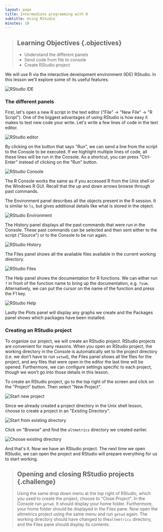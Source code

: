 ```yaml
---
layout: page
title: Intermediate programming with R
subtitle: Using RStudio
minutes: 10
---
```




> ## Learning Objectives {.objectives}
>
> * Understand the different panels
> * Send code from file to console
> * Create RStudio project

We will use R via the interactive development environment (IDE) RStudio.
In this lesson we'll explore some of its useful features.

![RStudio IDE](fig/rstudio-full.png)

### The different panels

First, let's open a new R script in the text editor ("File" -> "New File" -> "R Script").
One of the biggest advantages of using RStudio is how easy it makes to test new code your write.
Let's write a few lines of code in the text editor.

![RStudio editor](fig/rstudio-editor.png)

By clicking on the button that says "Run", we can send a line from the script to the Console to be executed.
If we highlight multiple lines of code, all these lines will be run in the Console.
As a shortcut, you can press "Ctrl-Enter" instead of clicking on the "Run" button.

![RStudio Console](fig/rstudio-console.png)

The R Console works the same as if you accessed R from the Unix shell or the Windows R GUI.
Recall that the up and down arrows browse through past commands.

The Environment panel describes all the objects present in the R session.
It is similar to `ls`, but gives additional details like what is stored in the object.

![RStudio Environment](fig/rstudio-environment.png)

The History panel displays all the past commands that were run in the Console.
These past commands can be selected and then sent either to the script ("Source") or to the Console to be run again.

![RStudio History](fig/rstudio-history.png)

The Files panel shows all the available files available in the current working directory.

![RStudio Files](fig/rstudio-files.png)

The Help panel shows the documentation for R functions.
We can either run `?` in front of the function name to bring up the documentation, e.g. `?sum`.
Alternatively, we can put the cursor on the name of the function and press the F1 key.

![RStudio Help](fig/rstudio-help.png)

Lastly the Plots panel will display any graphs we create and the Packages panel shows which packages have been installed.

### Creating an RStudio project

To organize our project, we will create an RStudio project.
RStudio projects are convenient for many reasons.
When you open an RStudio project,
the working directory in the Console is automatically set to the project directory (i.e. we don't have to run `setwd`),
the Files panel shows all the files for the project,
and any files that were open in the editor the last time will be opened.
Furthermore, we can configure settings specific to each project, though we won't go into those details in this lesson.

To create an RStudio project, go to the top right of the screen and click on the "Project" button.
Then select "New Project".

![Start new project](fig/start-new-project.png)

Since we already created a project directory in the Unix shell lesson, choose to create a project in an "Existing Directory".

![Start from existing directory](fig/project-exisiting-directory.png)

Click on "Browse" and find the `altmetrics` directory we created earlier.

![Choose existing directory](fig/project-choose-directory.png)

And that's it.
Now we have an RStudio project.
The next time we open RStudio, we can open the project and RStudio will prepare everything for us to start working.

> ## Opening and closing RStudio projects {.challenge}
>
> Using the same drop down menu at the top right of RStudio, which you used to create the project, choose to "Close Project".
> In the Console run `getwd`.
> It should display your home folder.
> Furthermore, your home folder should be displayed in the Files pane.
> Now open the altmetrics project using the same menu and run `getwd` again.
> The working directory should have changed to the`altmetrics` directory,
> and the Files pane should display its contents.
